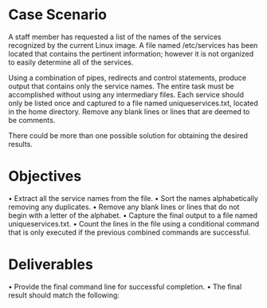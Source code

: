# Case Scenario
A staff member has requested a list of the names of the services recognized by the current Linux image. A file named /etc/services has been located that contains the pertinent information; however it is not organized to easily determine all of the services.

Using a combination of pipes, redirects and control statements, produce output that contains only the service names. The entire task must be accomplished without using any intermediary files. Each service should only be listed once and captured to a file named uniqueservices.txt, located in the home directory. Remove any blank lines or lines that are deemed to be comments.

There could be more than one possible solution for obtaining the desired results.

# Objectives
•	Extract all the service names from the file.
•	Sort the names alphabetically removing any duplicates.
•	Remove any blank lines or lines that do not begin with a letter of the alphabet.
•	Capture the final output to a file named uniqueservices.txt.
•	Count the lines in the file using a conditional command that is only executed if the previous combined commands are successful.

# Deliverables
•	Provide the final command line for successful completion.
•	The final result should match the following:


